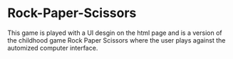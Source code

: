 # Rock-Paper-Scissors
This game is played with a UI desgin on the html page and is a version of the childhood game Rock Paper Scissors where the user plays against the automized computer interface.
